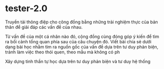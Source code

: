 # tester-2.0

Truyền tải thông điệp cho công đồng bằng những trải nghiệm thực của bản thân để giải đáp các vấn đề của nhau.

Từ vấn đề của một cá nhân nào đó, cộng đồng cùng đóng góp ý kiến để tìm ra bối cảnh tổng quan phía sau của câu chuyện đó. Viết bài chia sẻ dưới dạng bài học nhằm tìm ra nguồn gốc của vấn đề dựa trên tư duy phản biện, tránh làm việc theo thói quen, theo mẫu mà không có ph

Xây dựng tinh thần tự học dựa trên tư duy phản biện và tư duy hệ thống
